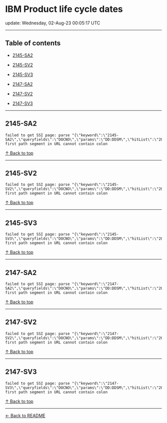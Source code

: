 # IBM Product life cycle dates

update: Wednesday, 02-Aug-23 00:05:17 UTC

---

## Table of contents


- [2145-SA2](#2145-sa2)

- [2145-SV2](#2145-sv2)

- [2145-SV3](#2145-sv3)

- [2147-SA2](#2147-sa2)

- [2147-SV2](#2147-sv2)

- [2147-SV3](#2147-sv3)


---





## 2145-SA2

```
failed to get SSI page: parse "{\"keyword\":\"2145-SA2\",\"queryfields\":\"DOCNO\",\"params\":\"DD:DDSM\",\"hitList\":\"20\",\"country\":\"ASP:TW\",\"fr\":\"0\",\"mppefsrt\":\"2\"}": first path segment in URL cannot contain colon
```



[↑ Back to top](#table-of-contents)

---





## 2145-SV2

```
failed to get SSI page: parse "{\"keyword\":\"2145-SV2\",\"queryfields\":\"DOCNO\",\"params\":\"DD:DDSM\",\"hitList\":\"20\",\"country\":\"ASP:TW\",\"fr\":\"0\",\"mppefsrt\":\"2\"}": first path segment in URL cannot contain colon
```



[↑ Back to top](#table-of-contents)

---





## 2145-SV3

```
failed to get SSI page: parse "{\"keyword\":\"2145-SV3\",\"queryfields\":\"DOCNO\",\"params\":\"DD:DDSM\",\"hitList\":\"20\",\"country\":\"ASP:TW\",\"fr\":\"0\",\"mppefsrt\":\"2\"}": first path segment in URL cannot contain colon
```



[↑ Back to top](#table-of-contents)

---





## 2147-SA2

```
failed to get SSI page: parse "{\"keyword\":\"2147-SA2\",\"queryfields\":\"DOCNO\",\"params\":\"DD:DDSM\",\"hitList\":\"20\",\"country\":\"ASP:TW\",\"fr\":\"0\",\"mppefsrt\":\"2\"}": first path segment in URL cannot contain colon
```



[↑ Back to top](#table-of-contents)

---





## 2147-SV2

```
failed to get SSI page: parse "{\"keyword\":\"2147-SV2\",\"queryfields\":\"DOCNO\",\"params\":\"DD:DDSM\",\"hitList\":\"20\",\"country\":\"ASP:TW\",\"fr\":\"0\",\"mppefsrt\":\"2\"}": first path segment in URL cannot contain colon
```



[↑ Back to top](#table-of-contents)

---





## 2147-SV3

```
failed to get SSI page: parse "{\"keyword\":\"2147-SV3\",\"queryfields\":\"DOCNO\",\"params\":\"DD:DDSM\",\"hitList\":\"20\",\"country\":\"ASP:TW\",\"fr\":\"0\",\"mppefsrt\":\"2\"}": first path segment in URL cannot contain colon
```



[↑ Back to top](#table-of-contents)

---



[← Back to README](./README.md)